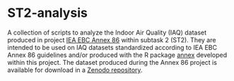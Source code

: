 # ST2-analysis
A collection of scripts to analyze the Indoor Air Quality (IAQ) dataset produced in project [IEA EBC Annex 86](https://annex86.iea-ebc.org/) within subtask 2 (ST2). They are intended to be used on IAQ datasets standardized according to IEA EBC Annex 86 guidelines and/or produced with the R package [annex](https://github.com/IEA-EBC-Annex86/annex) developed within this project.
The dataset produced during the Annex 86 project is available for download in a [Zenodo repository](https://doi.org/10.5281/zenodo.14917724).
